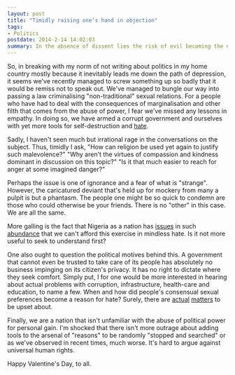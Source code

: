 ```yaml
--- 
layout: post
title: "Timidly raising one’s hand in objection"
tags: 
- Politics
postdate: 2014-2-14 14:02:03
summary: In the absence of dissent lies the risk of evil becoming the norm.
---
```


So, in breaking with my norm of not writing about politics in my home country mostly because it inevitably leads me down the path of depression, it seems we've recently managed to screw something up so badly that it would be remiss not to speak out. We've managed to bungle our way into passing a law criminalising "non-traditional" sexual relations. For a people who have had to deal with the consequences of marginalisation and other filth that comes from the abuse of power, I fear we've missed any lessons in empathy. In doing so, we have armed a corrupt government and ourselves with yet more tools for self-destruction and [hate](http://www.theguardian.com/world/2014/jan/29/anti-gay-violence-nigeria-sharia).

Sadly, I haven't seen much but irrational rage in the conversations on the subject. Thus, timidly I ask, "How can religion be used yet again to justify such malevolence?" "Why aren't the virtues of compassion and kindness dominant in discussion on this topic?" "Is it that much easier to reach for anger at some imagined danger?"

Perhaps the issue is one of ignorance and a fear of what is "strange". However, the caricatured deviant that's held up for mockery from many a pulpit is but a phantasm. The people one might be so quick to condemn are those who could otherwise be your friends. There is no "other" in this case. We are all the same.

More galling is the fact that Nigeria as a nation has [issues](http://www.vanguardngr.com/2012/04/lagos-water-everywhere-but-not-to-drink/) in such [abundance](http://allafrica.com/stories/201402100381.html) that we can't afford this exercise in mindless hate. Is it not more useful to seek to understand first?

One also ought to question the political motives behind this. A government that cannot even be trusted to take care of its people has absolutely no business impinging on its citizen's privacy. It has no right to dictate where they seek comfort. Simply put, I for one would be more interested in hearing about actual problems with corruption, infrastructure, health-care and education, to name a few. When and how did people's consensual sexual preferences become a reason for hate? Surely, there are [actual](http://edition.cnn.com/2014/02/12/world/africa/nigeria-unrest/index.html) [matters](http://businessdayonline.com/2014/02/why-nigerians-are-poor-1/) to be upset about.

Finally, we are a nation that isn't unfamiliar with the abuse of political power for personal gain. I'm shocked that there isn't more outrage about adding tools to the arsenal of "reasons" to be randomly "stopped and searched" or as we've observed in recent times, much worse. It's hard to argue against universal human rights.

Happy Valentine's Day, to all.
